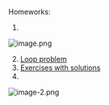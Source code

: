 Homeworks:

1. 
![image.png](attachment:image.png)

2. <a href="https://www.hackerrank.com/challenges/python-loops/problem">Loop problem</a>
3. <a href="https://pynative.com/python-if-else-and-for-loop-exercise-with-solutions/">Exercises with solutions</a>
4. 
![image-2.png](attachment:image-2.png)
